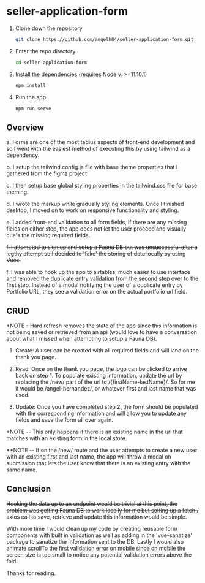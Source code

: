 # seller-application-form

1. Clone down the repository

    ```bash
    git clone https://github.com/angelh84/seller-application-form.git
    ```

2. Enter the repo directory

    ```bash
    cd seller-application-form
    ```

3. Install the dependencies (requires Node v. >=11.10.1)

    ```bash
    npm install
    ```

4. Run the app

    ```bash
    npm run serve
    ```

## Overview
a. Forms are one of the most tedius aspects of front-end development and so I went with the easiest method of executing this by using tailwind as a dependency.

b. I setup the tailwind.config.js file with base theme properties that I gathered from the figma project.  

c. I then setup base global styling properties in the tailwind.css file for base theming. 

d. I wrote the markup while gradually styling elements.  Once I finished desktop, I moved on to work on responsive functionality and styling.

e. I added front-end validation to all form fields, if there are any missing fields on either step, the app does not let the user proceed and visually cue's the missing required fields.

<strike>f. I attempted to sign up and setup a Fauna DB but was unsuccessful after a legthy attempt so I decided to 'fake' the storing of data locally by using Vuex.</strike>

f. I was able to hook up the app to airtables, much easier to use interface and removed the duplicate entry validation from the second step over to the first step.  Instead of a modal notifying the user of a duplicate entry by Portfolio URL, they see a validation error on the actual portfolio url field.

## CRUD

*NOTE - Hard refresh removes the state of the app since this information is not being saved or retrieved from an api (would love to have a conversation about what I missed when attempting to setup a Fauna DB).

1. Create: A user can be created with all required fields and will land on the thank you page. 

2. Read: Once on the thank you page, the logo can be clicked to arrive back on step 1. To populate existing information, update the url by replacing the /new/ part of the url to /{firstName-lastName}/.  So for me it would be /angel-hernandez/, or whatever first and last name that was used.

3. Update: Once you have completed step 2, the form should be populated with the corresponding information and will allow you to update any fields and save the form all over again.  

*NOTE -- This only happens if there is an existing name in the url that matches with an existing form in the local store. 

**NOTE -- If on the /new/ route and the user attempts to create a new user with an existing first and last name, the app will throw a modal on submission that lets the user know that there is an existing entry with the same name.

## Conclusion

<strike>Hooking the data up to an endpoint would be trivial at this point, the problem was getting Fauna DB to work locally for me but setting up a fetch / axios call to save, retrieve and update this information would be simple.</strike>

With more time I would clean up my code by creating reusable form components with built in validation as well as adding in the 'vue-sanatize' package to sanatize the information sent to the DB.  Lastly I would also animate scrollTo the first validation error on mobile since on mobile the screen size is too small to notice any potential validation errors above the fold. 

Thanks for reading.